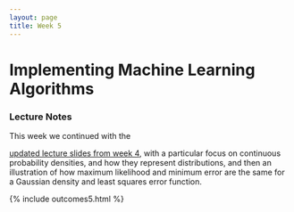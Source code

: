 ```yaml
---
layout: page
title: Week 5
---
```


Implementing Machine Learning Algorithms
========================================

### Lecture Notes

This week we continued with the

[updated lecture slides from week 4](./assets/w4_unsupervisedAndProbabilities.pdf), with a particular focus on continuous probability densities, and how they represent distributions, and then an illustration of how maximum likelihood and minimum error are the same for a Gaussian density and least squares error function.

{% include outcomes5.html %}